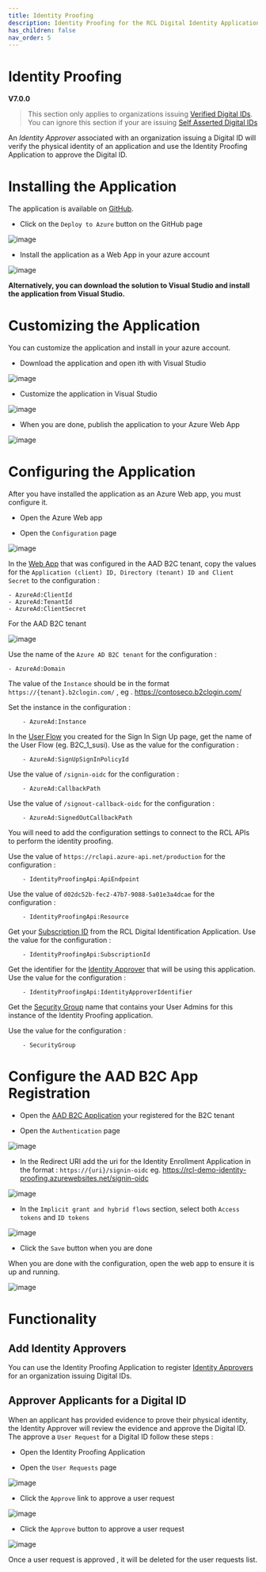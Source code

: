 ```yaml
---
title: Identity Proofing
description: Identity Proofing for the RCL Digital Identity Application.
has_children: false
nav_order: 5
---
```


# Identity Proofing
**V7.0.0**

> This section only applies to organizations issuing [Verified Digital IDs](./index.md#verified-digital-identity). You can ignore this section if your are issuing [Self Asserted Digital IDs](/index.md#self-asserted-digital-identity)

An *Identity Approver* associated with an organization issuing a Digital ID will verify the physical identity of an application and use the Identity Proofing Application to approve the Digital ID.

# Installing the Application

The application is available on [GitHub](https://github.com/rcl-identity/RCL.Core.Identity.Proofing.Portal). 

- Click on the ``Deploy to Azure`` button on the GitHub page

![image](/images/proofing/install.png)

- Install the application as a Web App in your azure account

![image](/images/identityenrollment/install2.png)

**Alternatively, you can download the solution to Visual Studio and install the application from Visual Studio.**

# Customizing the Application

You can customize the application and install in your azure account.

- Download the application and open ith with Visual Studio

![image](/images/proofing/install2.png)

- Customize the application in Visual Studio

![image](/images/identityenrollment/install4.png)

- When you are done, publish the application to your Azure Web App

![image](/images/identityenrollment/install5.png)

# Configuring the Application

After you have installed the application as an Azure Web app, you must configure it.

- Open the Azure Web app

- Open the ``Configuration`` page

![image](/images/proofing/configure.png)

In the [Web App](./aadb2c.md#register-a-web-application) that was configured in the AAD B2C tenant, copy the values for the ``Application (client) ID, Directory (tenant) ID and Client Secret`` to the configuration :

    - AzureAd:ClientId
    - AzureAd:TenantId
    - AzureAd:ClientSecret

For the AAD B2C tenant

![image](/images/identityenrollment/configure2.png)

Use the name of the ``Azure AD B2C tenant`` for the configuration :

    - AzureAd:Domain

The value of the ``Instance`` should be in the format ``https://{tenant}.b2clogin.com/`` , eg . https://contoseco.b2clogin.com/

Set the instance in the configuration :

        - AzureAd:Instance

In the [User Flow](./aadb2c#create-a-sign-insign-up-user-flow) you created for the Sign In Sign Up page, get the name of the User Flow (eg. B2C_1_susi). Use as the value for the configuration :

        - AzureAd:SignUpSignInPolicyId

Use the value of ``/signin-oidc`` for the configuration :

        - AzureAd:CallbackPath

Use the value of ``/signout-callback-oidc`` for the configuration :

        - AzureAd:SignedOutCallbackPath

You will need to add the configuration settings to connect to the RCL APIs to perform the identity proofing.

Use the value of ``https://rclapi.azure-api.net/production`` for the configuration :

        - IdentityProofingApi:ApiEndpoint

Use the value of ``d02dc52b-fec2-47b7-9088-5a01e3a4dcae`` for the configuration :

        - IdentityProofingApi:Resource

Get your [Subscription ID](./apiconnector.md#get-the-subscription-id) from the RCL Digital Identification Application. Use the value for the configuration :

        - IdentityProofingApi:SubscriptionId

Get the identifier for the [Identity Approver](./apiconnector.md#identity-approver) that will be using this application. Use the value for the configuration :

        - IdentityProofingApi:IdentityApproverIdentifier

Get the [Security Group](./useradmin.md) name that contains your User Admins for this instance of the Identity Proofing application.

Use the value for the configuration :

        - SecurityGroup

# Configure the AAD B2C App Registration

- Open the [AAD B2C Application](./aadb2c.md#register-a-web-application) your registered for the B2C tenant

- Open the ``Authentication`` page

![image](/images/identityenrollment/redirect-uri.png)

- In the Redirect URI add the uri for the Identity Enrollment Application in the format : ``https://{uri}/signin-oidc`` eg. https://rcl-demo-identity-proofing.azurewebsites.net/signin-oidc

![image](/images/proofing/redirect-uri.png)

- In the ``Implicit grant and hybrid flows`` section, select both  ``Access tokens`` and ``ID tokens``

![image](/images/identityenrollment/redirect-uri3.png)

- Click the ``Save`` button when you are done

When you are done with the configuration, open the web app to ensure it is up and running.

![image](/images/proofing/app.png)

# Functionality

## Add Identity Approvers

You can use the Identity Proofing Application to register [Identity Approvers](./apiconnector.md#register-identity-approvers-in-the-rcl-digital-identity-application) for an organization issuing Digital IDs.

## Approver Applicants for a Digital ID

When an applicant has provided evidence to prove their physical identity, the Identity Approver will review the evidence and approve the Digital ID. The approve a ``User Request`` for a Digital ID follow these steps :

- Open the Identity Proofing Application

- Open the `User Requests` page

![image](/images/proofing/user-request.png)

- Click the ``Approve`` link to approve a user request

![image](/images/proofing/user-request2.png)

- Click the ``Approve`` button to approve a user request

![image](/images/proofing/user-request3.png)

Once a user request is approved , it will be deleted for the user requests list.